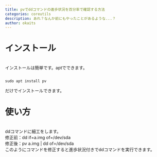```yaml
---
title: pvでddコマンドの進歩状況を百分率で確認する方法
categories: coreutils
description: あれ？なんか前にもやったことがあるような...？
author: okaits
---
```

<h1>インストール</h1>
<br>
インストールは簡単です。aptでできます。<br>
<pre class="prettyprint"><code class="prettyprint">
sudo apt install pv
</code></pre>
だけでインストールできます。<br>
<h1>使い方</h1>
<br>
ddコマンドに細工をします。<br>
修正前：dd if=a.img of=/dev/sda<br>
修正後：pv a.img | dd of=/dev/sda<br>
このようにコマンドを修正すると進歩状況付きでddコマンドを実行できます。
